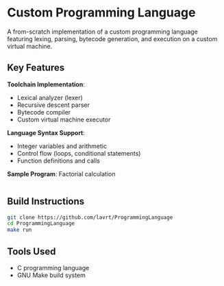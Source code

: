 # Custom Programming Language

A from-scratch implementation of a custom programming language featuring lexing, parsing, bytecode generation, and execution on a custom virtual machine.

## Key Features

**Toolchain Implementation**:
- Lexical analyzer (lexer)
- Recursive descent parser
- Bytecode compiler
- Custom virtual machine executor

**Language Syntax Support**:
- Integer variables and arithmetic
- Control flow (loops, conditional statements)
- Function definitions and calls

**Sample Program**:
Factorial calculation
```

```

## Build Instructions
```bash
git clone https://github.com/lavrt/ProgrammingLanguage
cd ProgrammingLanguage
make run
```

## Tools Used
- C programming language
- GNU Make build system
